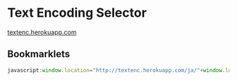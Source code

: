 # Text Encoding Selector

[textenc.herokuapp.com](http://textenc.herokuapp.com/)

## Bookmarklets

```javascript
javascript:window.location="http://textenc.herokuapp.com/ja/"+window.location
```

